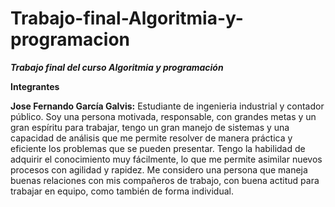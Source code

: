 # Trabajo-final-Algoritmia-y-programacion
**_Trabajo final del curso Algoritmia y programación_**

**Integrantes**

**Jose Fernando García Galvis:** Estudiante de ingenieria industrial y contador público. Soy una persona motivada, responsable, con grandes metas y un gran espíritu para trabajar, tengo un gran manejo de sistemas y una capacidad de análisis que me permite resolver de manera práctica y eficiente los problemas que se pueden presentar. Tengo la habilidad de adquirir el conocimiento muy fácilmente, lo que me permite asimilar nuevos procesos con agilidad y rapidez. Me considero una persona que maneja buenas relaciones con mis compañeros de trabajo, con buena actitud para trabajar en equipo, como también de forma individual.
 
